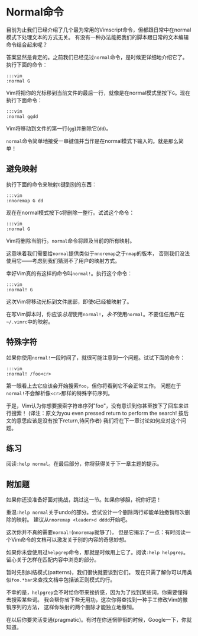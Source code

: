 Normal命令
======

目前为止我们已经介绍了几个最为常用的Vimscript命令，但都跟日常中在normal模式下处理文本的方式无关。
有没有一种办法能把我们的脚本跟日常的文本编辑命令结合起来呢？

答案显然是肯定的。之前我们已经见过`normal`命令，是时候更详细地介绍它了。
执行下面的命令：

    :::vim
    :normal G

Vim将把你的光标移到当前文件的最后一行，就像是在normal模式里按下`G`。现在执行下面命令：

    :::vim
    :normal ggdd

Vim将移动到文件的第一行(`gg`)并删除它(`dd`)。

`normal`命令简单地接受一串键值并当作是在normal模式下输入的。就是那么简单！

避免映射
-----------------

执行下面的命令来映射`G`键到别的东西：

    :::vim
    :nnoremap G dd

现在在normal模式按下`G`将删除一整行。试试这个命令：

    :::vim
    :normal G

Vim将删除当前行。`normal`命令将顾及当前的所有映射。

这意味着我们需要给`normal`提供类似于`nnoremap`之于`nmap`的版本，
否则我们没法使用它——考虑到我们猜测不了用户的映射方式。

幸好Vim真的有这样的命令叫`normal!`。执行这个命令：

    :::vim
    :normal! G

这次Vim将移动光标到文件底部，即使`G`已经被映射了。

在写Vim脚本时，你应该*总是*使用`normal!`，*永不*使用`normal`。不要信任用户在`~/.vimrc`中的映射。

特殊字符
------------------

如果你使用`normal!`一段时间了，就很可能注意到一个问题。试试下面的命令：

    :::vim
    :normal! /foo<cr>

第一眼看上去它应该会开始搜索`foo`，但你将看到它不会正常工作。
问题在于`normal!`不会解析像`<cr>`那样的特殊字符序列。

于是，Vim认为你想要搜索字符串序列"foo<cr>"，没有意识到你甚至按下了回车来进行搜索！
(译注：原文为you even pressed return to perform the search! 按后文的意思应该是没有按下return,待问作者)
我们将在下一章讨论如何应对这个问题。

练习
---------

阅读`:help normal`。在最后部分，你将获得关于下一章主题的提示。

附加题
------------

如果你还没准备好面对挑战，跳过这一节。如果你够胆，祝你好运！

重温`:help normal`关于undo的部分。尝试设计一个删除两行却能单独撤销每次删除的映射。
建议从`nnoremap <leader>d dddd`开始吧。

这次你并不真的需要`normal!`(`nnoremap`就够了)，
但是它揭示了一点：有时阅读一个Vim命令的文档可以激发关于别的内容的奇思妙想。

如果你未尝使用过`helpgrep`命令，那就是时候用上它了。阅读`:help helpgrep`。
留心关于怎样在匹配内容中浏览的部分。

暂时先别纠结模式(patterns)，我们很快就要谈到它们。
现在只需了解你可以用类似`foo.*bar`来查找文档中包括该正则模式的行。

不幸的是，`helpgrep`会不时给你带来挫折感，因为为了找到某些词，你需要懂得去搜索某些词。
我会帮你省下些无用功，这次你得查找到一种手工修改Vim的撤销序列的方法，
这样你映射的两个删除才能独立地撤销。

在以后你要灵活变通(pragmatic)。有时在你迷惘徘徊的时候，Google一下，你就知道。
